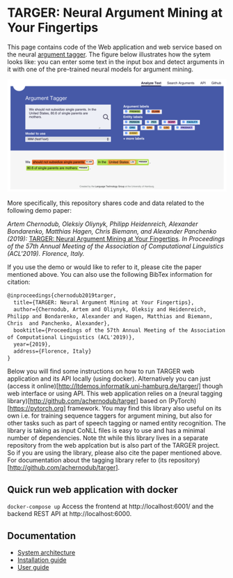 # TARGER: Neural Argument Mining at Your Fingertips

This page contains code of the Web application and web service based on the neural [argument tagger](http://github.com/achernodub/bilstm-cnn-crf-tagger). The figure below illustrates how the sytem looks like: you can enter some text in the input box and detect arguments in it with one of the pre-trained neural models for argument mining. 

![alt text](frontend/static/img/readme-figure.png)

More specifically, this repository shares code and data related to the following demo paper:

*Artem Chernodub, Oleksiy Oliynyk, Philipp Heidenreich, Alexander Bondarenko, Matthias Hagen, Chris Biemann, and Alexander Panchenko (2019):* [TARGER: Neural Argument Mining at Your Fingertips](https://www.inf.uni-hamburg.de/en/inst/ab/lt/publications/2019-chernodubetal-acl19demo-targer.pdf). *In Proceedings of the 57th Annual Meeting of the Association of Computational Linguistics (ACL'2019). Florence, Italy.*

If you use the demo or would like to refer to it, please cite the paper mentioned above. You can also use the following BibTex information for citation: 

```
@inproceedings{chernodub2019targer,
  title={TARGER: Neural Argument Mining at Your Fingertips},
  author={Chernodub, Artem and Oliynyk, Oleksiy and Heidenreich, Philipp and Bondarenko, Alexander and Hagen, Matthias and Biemann, Chris  and Panchenko, Alexander},
  booktitle={Proceedings of the 57th Annual Meeting of the Association of Computational Linguistics (ACL'2019)},
  year={2019},
  address={Florence, Italy}
}
```

Below you will find some instructions on how to run TARGER web application and its API locally (using docker). Alternatively you can just (access it online)[http://ltdemos.informatik.uni-hamburg.de/targer/] though web interface or using API. This web application relies on a (neural tagging library)[http://github.com/achernodub/targer] based on (PyTorch)[https://pytorch.org] framework. You may find this library also useful on its own i.e. for training sequence taggers for argument mining, but also for other tasks such as part of speech tagging or named entity recognition. The library is taking as input CoNLL files is easy to use and has a minimal number of dependencies. Note tht while this library lives in a separate repository from the web applcation but is also part of the TARGER project. So if you are using the library, please also cite the paper mentioned above. For documentation about the tagging library refer to (its repository)[http://github.com/achernodub/targer].  



## Quick run web application with docker
`docker-compose up`
Access the frontend at http://localhost:6001/ and the backend REST API at http://localhost:6000.

## Documentation

* [System architecture](https://github.com/uhh-lt/argument-search-engine/wiki/System-architecture)
* [Installation guide](https://github.com/uhh-lt/argument-search-engine/wiki/Installation-guide)
* [User guide](https://github.com/uhh-lt/argument-search-engine/wiki/User-guide)
